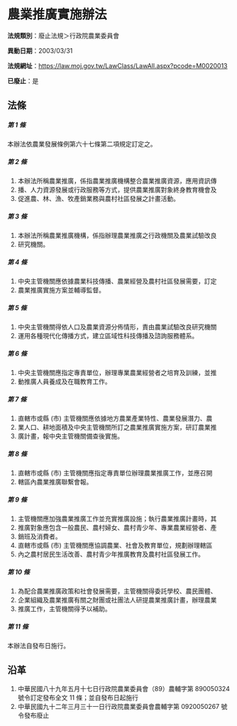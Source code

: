 # 農業推廣實施辦法

**法規類別**：廢止法規＞行政院農業委員會

**異動日期**：2003/03/31  

**法規網址**：https://law.moj.gov.tw/LawClass/LawAll.aspx?pcode=M0020013

**已廢止**：是



## 法條
##### 第 1 條
本辦法依農業發展條例第六十七條第二項規定訂定之。

##### 第 2 條
1. 本辦法所稱農業推廣，係指農業推廣機構整合農業推廣資源，應用資訊傳
1. 播、人力資源發展或行政服務等方式，提供農業推廣對象終身教育機會及
1. 促進農、林、漁、牧產銷業務與農村社區發展之計畫活動。

##### 第 3 條
1. 本辦法所稱農業推廣機構，係指辦理農業推廣之行政機關及農業試驗改良
1. 研究機關。

##### 第 4 條
1. 中央主管機關應依據農業科技傳播、農業經營及農村社區發展需要，訂定
1. 農業推廣實施方案並輔導監督。

##### 第 5 條
1. 中央主管機關得依人口及農業資源分佈情形，責由農業試驗改良研究機關
1. 運用各種現代化傳播方式，建立區域性科技傳播及諮詢服務體系。

##### 第 6 條
1. 中央主管機關應指定專責單位，辦理專業農業經營者之培育及訓練，並推
1. 動推廣人員養成及在職教育工作。

##### 第 7 條
1. 直轄市或縣 (市) 主管機關應依據地方農業產業特性、農業發展潛力、農
1. 業人口、耕地面積及中央主管機關所訂之農業推廣實施方案，研訂農業推
1. 廣計畫，報中央主管機關備查後實施。

##### 第 8 條
1. 直轄市或縣 (市) 主管機關應指定專責單位辦理農業推廣工作，並應召開
1. 轄區內農業推廣聯繫會報。

##### 第 9 條
1. 主管機關應加強農業推廣工作並充實推廣設施；執行農業推廣計畫時，其
1. 推廣對象應包含一般農民、農村婦女、農村青少年、專業農業經營者、產
1. 銷班及消費者。
1. 直轄市或縣 (市) 主管機關應協調農業、社會及教育單位，規劃辦理轄區
1. 內之農村居民生活改善、農村青少年推廣教育及農村社區發展工作。

##### 第 10 條
1. 為配合農業推廣政策和社會發展需要，主管機關得委託學校、農民團體、
1. 企業組織及農業推廣有關之財團或社團法人研提農業推廣計畫，辦理農業
1. 推廣工作，主管機關得予以補助。

##### 第 11 條
本辦法自發布日施行。

## 沿革
1. 中華民國八十九年五月十七日行政院農業委員會（89）農輔字第 890050324  號令訂定發布全文 11 條；並自發布日起施行
1. 中華民國九十二年三月三十一日行政院農業委員會農輔字第 0920050267 號令發布廢止
